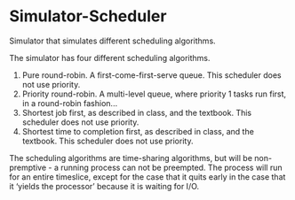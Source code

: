# Simulator-Scheduler
Simulator that simulates different scheduling algorithms.

The simulator has four different scheduling algorithms.
1. Pure round-robin. A first-come-first-serve queue. This scheduler does not use priority.
2. Priority round-robin. A multi-level queue, where priority 1 tasks run first, in a round-robin fashion...
3. Shortest job first, as described in class, and the textbook. This scheduler does not use priority.
4. Shortest time to completion first, as described in class, and the textbook. This scheduler does not use priority.

The scheduling algorithms are time-sharing algorithms, but will be non-premptive - a running process can not be preempted. The process will run for an entire timeslice, except for the case that it quits early in the case that it ‘yields the processor’ because it is waiting for I/O.
